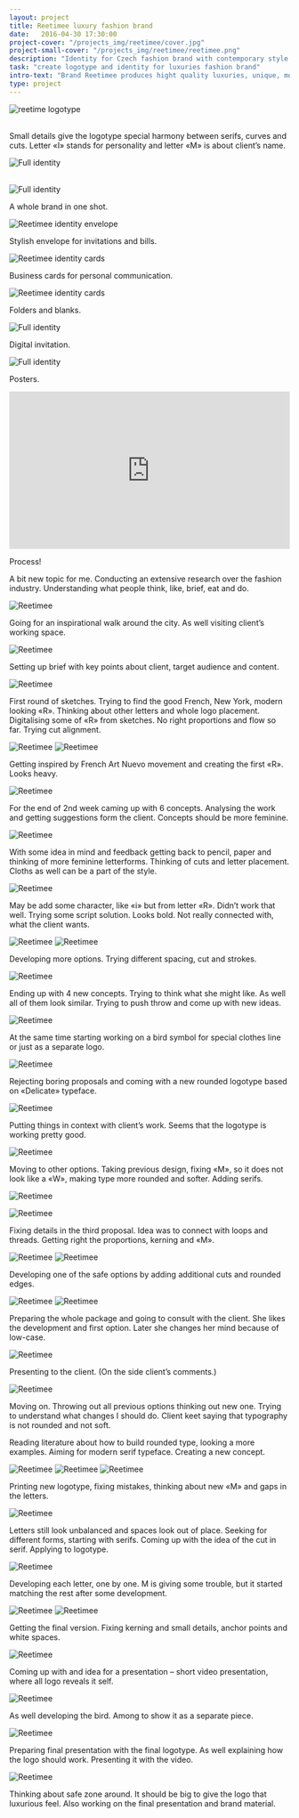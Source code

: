 ```yaml
---
layout: project
title: Reetimee luxury fashion brand
date:   2016-04-30 17:30:00
project-cover: "/projects_img/reetimee/cover.jpg"
project-small-cover: "/projects_img/reetimee/reetimee.png"
description: "Identity for Czech fashion brand with contemporary style and hight quality."
task: "create logotype and identity for luxuries fashion brand"
intro-text: "Brand Reetimee produces hight quality luxuries, unique, modern clothes for women. One of the distinguishable features of dress and accessories is cuts on them. To express three main parts of the brand: feminine (Paris), urban (New York) and free-spirited guided person (nature) were designed a logo mark with visual style."
type: project
---
```



<span class="logo">![reetime logotype](/projects_img/reetimee/logo.svg)</span>

<br>
<span class="p-center">Small details give the logotype special harmony between serifs, curves and cuts. Letter «I» stands for personality and letter «M» is about client’s name.</span>


<span class="p900">![Full identity](/projects_img/reetimee/b-and-w.jpg)</span>
<br><br>

<span>![Full identity](/projects_img/reetimee/identityfull.jpg)</span>

<span class="p-center">A whole brand in one shot.</span>

<span class="p700">![Reetimee identity envelope](/projects_img/reetimee/envelope.jpg)</span>

<span class="p-center">Stylish envelope for invitations and bills.</span>

<span class="p700">![Reetimee identity cards](/projects_img/reetimee/b-cards.jpg)</span>

<span class="p-center">Business cards for personal communication.</span>

<span class="p700">![Reetimee identity cards](/projects_img/reetimee/bigfolders.jpg)</span>

<span class="p-center">Folders and blanks.</span>

<span class="p900">![Full identity](/projects_img/reetimee/invitation.jpg)</span>

<span class="p-center">Digital invitation.</span>

<span class="p900">![Full identity](/projects_img/reetimee/posters.jpg)</span>

<span class="p-center">Posters.</span>

<style>.embed-container { position: relative; padding-bottom: 56.25%; height: 0; overflow: hidden; max-width: 100%; } .embed-container iframe, .embed-container object, .embed-container embed { position: absolute; top: 0; left: 0; width: 100%; height: 100%; }</style><div class='embed-container'><iframe src='https://player.vimeo.com/video/127406442' frameborder='0' webkitAllowFullScreen mozallowfullscreen allowFullScreen></iframe></div>

Process!

A bit new topic for me. Conducting an extensive research over the fashion industry. Understanding what people think, like, brief, eat and do.

<span class="p600">![Reetimee](/projects_img/reetimee/fashion.jpg)</span>

Going for an inspirational walk around the city. As well visiting client’s working space.

<span class="p600">![Reetimee](/projects_img/reetimee/space.jpg)</span>

Setting up brief with key points about client, target audience and content.

<span class="p600">![Reetimee](/projects_img/reetimee/brief.jpg)</span>

First round of sketches. Trying to find the good French, New York, modern looking «R». Thinking about other letters and whole logo placement. Digitalising some of «R» from sketches. No right proportions and flow so far. Trying cut alignment.

<span class="p600">![Reetimee](/projects_img/reetimee/sketch_1.jpg)</span>
<span class="p600">![Reetimee](/projects_img/reetimee/sketch_2.jpg)</span>

Getting inspired by French Art Nuevo movement and creating the first «R». Looks heavy.

<span class="p600">![Reetimee](/projects_img/reetimee/sketch_3.jpg)</span>

For the end of 2nd week caming up with 6 concepts. Analysing the work and getting suggestions form the client. Concepts should be more feminine.

<span class="p600">![Reetimee](/projects_img/reetimee/comment_1.jpg)</span>

With some idea in mind and feedback getting back to pencil, paper and thinking of more feminine letterforms. Thinking of cuts and letter placement. Cloths as well can be a part of the style.

<span class="p600">![Reetimee](/projects_img/reetimee/sketch_4.jpg)</span>

May be add some character, like «i» but from letter «R». Didn’t work that well. Trying some script solution. Looks bold. Not really connected with, what the client wants.

<span class="p600">![Reetimee](/projects_img/reetimee/sketch_5.jpg)</span>
<span class="p600">![Reetimee](/projects_img/reetimee/sketch_6.jpg)</span>

Developing more options. Trying different spacing, cut and strokes.

<span class="p600">![Reetimee](/projects_img/reetimee/d_sketch_1.jpg)</span>

Ending up with 4 new concepts. Trying to think what she might like. As well all of them look similar. Trying to push throw and come up with new ideas.

<span class="p600">![Reetimee](/projects_img/reetimee/d_sketch_2.jpg)</span>

At the same time starting working on a bird symbol for special clothes line or just as a separate logo.

<span class="p600">![Reetimee](/projects_img/reetimee/d_sketch_3.jpg)</span>

Rejecting boring proposals and coming with a new rounded logotype based on «Delicate» typeface.

<span class="p600">![Reetimee](/projects_img/reetimee/d_sketch_4.jpg)</span>

Putting things in context with client’s work. Seems that the logotype is working pretty good.

<span class="p600">![Reetimee](/projects_img/reetimee/context_1.jpg)</span>

Moving to other options. Taking previous design, fixing «M», so it does not look like a «W», making type more rounded and softer. Adding serifs.

<span class="p600">![Reetimee](/projects_img/reetimee/d_sketch_6.jpg)</span>

<span class="p600">![Reetimee](/projects_img/reetimee/context_2.jpg)</span>

Fixing details in the third proposal. Idea was to connect with loops and threads. Getting right the proportions, kerning and «M».

<span class="p600">![Reetimee](/projects_img/reetimee/d_sketch_7.jpg)</span>
<span class="p600">![Reetimee](/projects_img/reetimee/context_3.jpg)</span>

Developing one of the safe options by adding additional cuts and rounded edges.

<span class="p600">![Reetimee](/projects_img/reetimee/d_sketch_8.jpg)</span>
<span class="p600">![Reetimee](/projects_img/reetimee/context_4.jpg)</span>

Preparing the whole package and going to consult with the client. She  likes the development and first option. Later she changes her mind because of low-case.

<span class="p600">![Reetimee](/projects_img/reetimee/pre-pre.jpg)</span>

Presenting to the client. (On the side client’s comments.)

<span class="p600">![Reetimee](/projects_img/reetimee/feedback.jpg)</span>

Moving on. Throwing out all previous options thinking out new one. Trying to understand what changes I should do. Client keet saying that typography is not rounded and not soft.

Reading literature about how to build rounded type, looking a more examples. Aiming for modern serif typeface. Creating a new concept.

<span class="p600">![Reetimee](/projects_img/reetimee/d_sketch_12.jpg)</span>
<span class="p600">![Reetimee](/projects_img/reetimee/sketch_8.jpg)</span>
<span class="p600">![Reetimee](/projects_img/reetimee/il.jpg)</span>

Printing new logotype, fixing mistakes, thinking about new «M» and gaps in the letters.

<span class="p600">![Reetimee](/projects_img/reetimee/sketch_13.jpg)</span>

Letters still look unbalanced and spaces look out of place. Seeking for different forms, starting with serifs. Coming up with the idea of the cut in serif. Applying to logotype.

<span class="p600">![Reetimee](/projects_img/reetimee/sketch_17.jpg)</span>

Developing each letter, one by one. M is giving some trouble, but it started matching the rest after some development.

<span class="p600">![Reetimee](/projects_img/reetimee/letters.jpg)</span>
<span class="p600">![Reetimee](/projects_img/reetimee/letters_2.jpg)</span>

Getting the final version. Fixing kerning and small details, anchor points and white spaces.

<span class="p600">![Reetimee](/projects_img/reetimee/logo_f.jpg)</span>

Coming up with and idea for a presentation – short video presentation, where all logo reveals it self.

<span class="p600">![Reetimee](/projects_img/reetimee/af.jpg)</span>

As well developing the bird. Among to show it as a separate piece.

<span class="p600">![Reetimee](/projects_img/reetimee/birds_f.jpg)</span>

Preparing final presentation with the final logotype. As well explaining how the logo should work. Presenting it with the video.

<span class="p600">![Reetimee](/projects_img/reetimee/final_pdf.png)</span>

Thinking about safe zone around. It should be big to give the logo that luxurious feel. Also working on the final presentation and brand material.